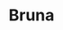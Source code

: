 ---
title: Bruna
artigo: a
picture: /images/b/Bruna.jpg
background: /images/fundos/circles01.jpg
style: style-amarelo1
description: De origem germânica...
full-description: De origem germânica, o nome Bruna significa “marrom, moreno” ou “da cor do fogo”.  Daí vem a crença de que este nome era usado para designar pessoas de pele, cabelos ou olhos castanhos. Mas, o mais importante, é que este nome imponente, sonoro, sugere força e determinação. Por isso, sempre que encontramos uma Bruna, independente de suas características físicas, encontramos uma pessoa determinada e pronta para conquistar o mundo!
---